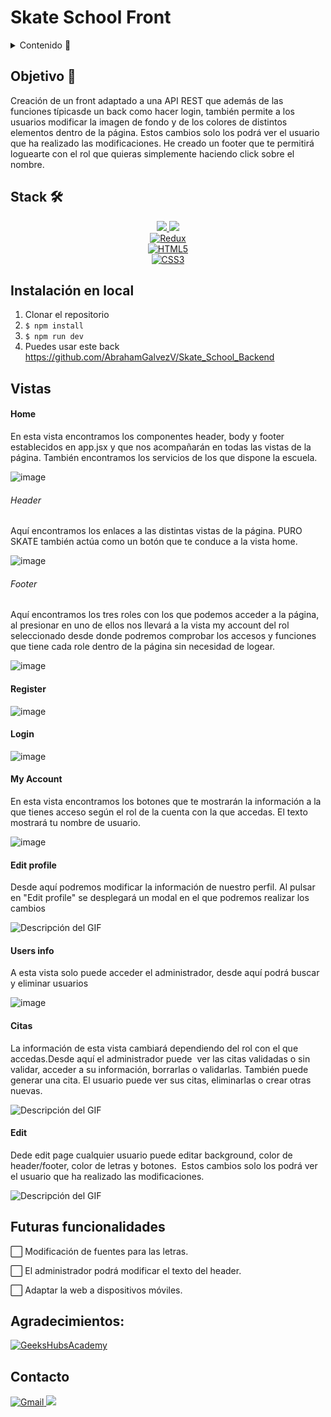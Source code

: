 # Skate School Front 

<details>
  <summary>Contenido 📝</summary>
  <ol>
    <li><a href="#objetivo-🎯">Objetivo</a></li>
    <li><a href="#stack">Stack</a></li>
    <li><a href="#deploy-🚀">Deploy</a></li>
    <li><a href="#instalación-en-local">Instalación</a></li>
    <li><a href="#vistas">Vistas</a></li>
    <li><a href="#futuras-funcionalidades">Futuras funcionalidades</a></li>
    <li><a href="#agradecimientos">Agradecimientos</a></li>
    <li><a href="#contacto">Contacto</a></li>
  </ol>
</details>

## Objetivo 🎯

Creación de un front adaptado a una API REST que además de las funciones típicasde un back como hacer login, también permite a los usuarios modificar la imagen de fondo y de los colores de distintos elementos dentro de la página. Estos cambios solo los podrá ver el usuario que ha realizado las modificaciones.
He creado un footer que te permitirá loguearte con el rol que quieras simplemente haciendo click sobre el nombre.



## Stack 🛠️
<div align="center">
<a href="https://www.reactjs.com/">
    <img src= "https://img.shields.io/badge/React-20232A?style=for-the-badge&logo=react&logoColor=61DAFB"/>
</a>
<a href="https://developer.mozilla.org/es/docs/Web/JavaScript">
    <img src= "https://img.shields.io/badge/javascipt-EFD81D?style=for-the-badge&logo=javascript&logoColor=black"/>
</a>
 </div>
 <div align="center">
  <a href="https://redux.js.org/" target="_blank">
    <img src="https://img.shields.io/badge/Redux-764ABC?style=for-the-badge&logo=redux&logoColor=white" alt="Redux" />
  </a>
</div>
<div align="center">
  <a href="https://developer.mozilla.org/en-US/docs/Web/HTML" target="_blank">
    <img src="https://img.shields.io/badge/HTML5-E34F26?style=for-the-badge&logo=html5&logoColor=white" alt="HTML5" />
  </a>
</div>
<div align="center">
  <a href="https://developer.mozilla.org/en-US/docs/Web/CSS" target="_blank">
    <img src="https://img.shields.io/badge/CSS3-1572B6?style=for-the-badge&logo=css3&logoColor=white" alt="CSS3" />
  </a>
</div>

## Instalación en local
1. Clonar el repositorio
2. ` $ npm install `
3. ``` $ npm run dev ```
4. Puedes usar este back
https://github.com/AbrahamGalvezV/Skate_School_Backend

## Vistas

#### Home

En esta vista encontramos los componentes header, body y footer establecidos en app.jsx y que nos acompañarán en todas las vistas de la página. También encontramos los servicios de los que dispone la escuela.

![image](./src/assets/img/home.png)

###### Header

Aquí encontramos los enlaces a las distintas vistas de la página. PURO SKATE también actúa como un botón que te conduce a la vista home.

![image](./src/assets/img/header.png)

###### Footer

Aquí encontramos los tres roles con los que podemos acceder a la página, al presionar en uno de ellos nos llevará a la vista my account del rol seleccionado desde donde podremos comprobar los accesos y funciones que tiene cada role dentro de la página sin necesidad de logear.

![image](./src/assets/img/footer.png)

#### Register

![image](./src/assets/img/register.png)

#### Login

![image](./src/assets/img/login.png)

#### My Account

En esta vista encontramos los botones que te mostrarán la información a la que tienes acceso según el rol de la cuenta con la que accedas. El texto mostrará tu nombre de usuario.

![image](./src/assets/img/myAccount.png)

#### Edit profile

Desde aquí podremos modificar la información de nuestro perfil. Al pulsar en "Edit profile" se desplegará un modal en el que podremos realizar los cambios

![Descripción del GIF](./src/assets/img/editProfile.gif)

#### Users info

A esta vista solo puede acceder el administrador, desde aquí podrá buscar y eliminar usuarios

![image](./src/assets/img/infoUsers.png)

#### Citas

La información de esta vista cambiará dependiendo del rol con el que accedas.Desde aquí el administrador puede  ver las citas validadas o sin validar, acceder a su información, borrarlas o validarlas. También puede generar una cita.
El usuario puede ver sus citas, eliminarlas o crear otras nuevas.

![Descripción del GIF](./src/assets/img/validator.gif)

#### Edit

Dede edit page cualquier usuario puede editar background, color de header/footer, color de letras y botones.  Estos cambios solo los podrá ver el usuario que ha realizado las modificaciones.

![Descripción del GIF](./src/assets/img/edit.gif)

## Futuras funcionalidades
⬜ Modificación de fuentes para las letras.
 
⬜ El administrador podrá modificar el texto del header.

⬜ Adaptar la web a dispositivos móviles.

## Agradecimientos:

<a href="https://geekshubsacademy.com/" target="_blank">
  <img src="https://img.shields.io/badge/GeeksHubsAcademy-6DB33F?style=for-the-badge&logo=react&logoColor=white" alt="GeeksHubsAcademy" />
</a>


## Contacto

<a href="mailto:abraham.galvez.vives@gmail.com">
  <img src="https://img.shields.io/badge/Gmail-C6362C?style=for-the-badge&logo=gmail&logoColor=white" alt="Gmail" target="_blank" />
</a>
<a href="https://www.linkedin.com/in/abraham-galvez-vives/" target="_blank"><img src="https://img.shields.io/badge/-LinkedIn-%230077B5?style=for-the-badge&logo=linkedin&logoColor=white" target="_blank"></a> 
</p>
